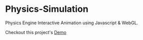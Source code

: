 # Physics-Simulation
Physics Engine Interactive Animation using Javascript &amp; WebGL.

Checkout this project's [Demo](https://github.com/SidiqJ/Physics-Simulation.git)